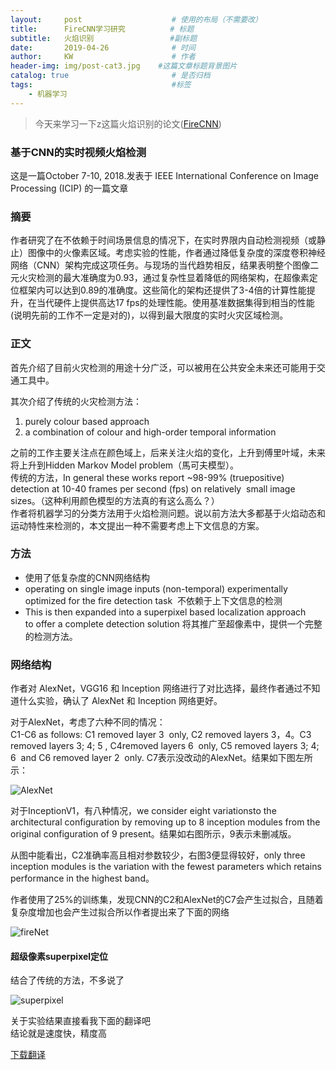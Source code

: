 ```yaml
---
layout:     post                    # 使用的布局（不需要改）
title:      FireCNN学习研究          # 标题 
subtitle:   火焰识别                 #副标题
date:       2019-04-26              # 时间
author:     KW                      # 作者
header-img: img/post-cat3.jpg    #这篇文章标题背景图片
catalog: true                       # 是否归档
tags:                               #标签
    - 机器学习
---
```


> 今天来学习一下z这篇火焰识别的论文([FireCNN](https://breckon.org/toby/publications/papers/dunnings18fire.pdf))

### 基于CNN的实时视频火焰检测

这是一篇October 7-10, 2018.发表于 IEEE International Conference on Image Processing (ICIP) 的一篇文章

### 摘要

作者研究了在不依赖于时间场景信息的情况下，在实时界限内自动检测视频（或静止）图像中的火像素区域。考虑实验的性能，作者通过降低复杂度的深度卷积神经网络（CNN）架构完成这项任务。与现场的当代趋势相反，结果表明整个图像二元火灾检测的最大准确度为0.93，通过复杂性显着降低的网络架构，在超像素定位框架内可以达到0.89的准确度。这些简化的架构还提供了3-4倍的计算性能提升，在当代硬件上提供高达17 fps的处理性能。使用基准数据集得到相当的性能(说明先前的工作不一定是对的)，以得到最大限度的实时火灾区域检测。

### 正文

首先介绍了目前火灾检测的用途十分广泛，可以被用在公共安全未来还可能用于交通工具中。

其次介绍了传统的火灾检测方法：

1. purely colour based approach
2. a combination of colour and high-order temporal information

之前的工作主要关注点在颜色域上，后来关注火焰的变化，上升到傅里叶域，未来将上升到Hidden Markov Model problem（馬可夫模型）。  
传统的方法，In general these works report ~98-99% (truepositive) detection at 10-40 frames per second (fps) on relatively  small image sizes。（这种利用颜色模型的方法真的有这么高么？）  
作者将机器学习的分类方法用于火焰检测问题。说以前方法大多都基于火焰动态和运动特性来检测的，本文提出一种不需要考虑上下文信息的方案。

### 方法

+ 使用了低复杂度的CNN网络结构
+ operating on single image inputs (non-temporal) experimentally optimized for the fire detection task  不依赖于上下文信息的检测
+ This is then expanded into a superpixel based localization approach to offer a complete detection solution 将其推广至超像素中，提供一个完整的检测方法。

### 网络结构

作者对 AlexNet，VGG16 和 Inception 网络进行了对比选择，最终作者通过不知道什么实验，确认了 AlexNet 和 Inception 网络更好。

对于AlexNet，考虑了六种不同的情况：  
C1-C6 as follows: C1 removed layer 3  only, C2 removed layers 3，4。C3 removed layers 3; 4; 5 , C4removed layers 6  only, C5 removed layers 3; 4; 6  and C6 removed layer 2  only. C7表示没改动的AlexNet。结果如下图左所示：

![AlexNet](http://pqcapse3i.bkt.clouddn.com/AlexNet.png)

对于InceptionV1，有八种情况，we consider eight variationsto the architectural configuration by removing up to 8 inception modules from the original configuration of 9 present。结果如右图所示，9表示未删减版。

从图中能看出，C2准确率高且相对参数较少，右图3便显得较好，only three inception modules is the variation with the fewest parameters which retains performance in the highest band。

作者使用了25%的训练集，发现CNN的C2和AlexNet的C7会产生过拟合，且随着复杂度增加也会产生过拟合所以作者提出来了下面的网络

![fireNet](http://prfm9pn5e.bkt.clouddn.com/FireNet.png)

#### 超级像素superpixel定位

结合了传统的方法，不多说了

![superpixel](http://prfm9pn5e.bkt.clouddn.com/superFireNet.png)

关于实验结果直接看我下面的翻译吧  
结论就是速度快，精度高

[下载翻译](http://prfm9pn5e.bkt.clouddn.com/FireNet.docx)